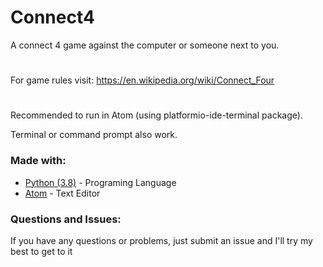 # Connect4
A connect 4 game against the computer or someone next to you. 
#
For game rules visit: https://en.wikipedia.org/wiki/Connect_Four
# 
Recommended to run in Atom (using platformio-ide-terminal package). 

Terminal or command prompt also work.

### Made with:

* [Python (3.8)](https://www.python.org) - Programing Language
* [Atom](https://Atom.io) - Text Editor

### Questions and Issues:
If you have any questions or problems, just submit an issue and I'll
try my best to get to it 
